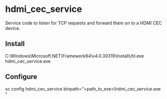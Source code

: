 # hdmi_cec_service
Service code to listen for TCP requests and forward them on to a HDMI CEC device.

## Install
C:\Windows\Microsoft.NET\Framework64\v4.0.30319\InstallUtil.exe hdmi_cec_service.exe

## Configure
sc config hdmi_cec_service binpath="<path_to_exe>\hdmi_cec_service.exe <arg1> <arg2> <arg3>"
